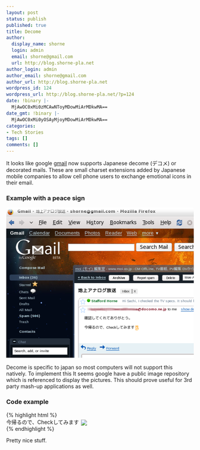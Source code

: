```yaml
---
layout: post
status: publish
published: true
title: Decome
author:
  display_name: shorne
  login: admin
  email: shorne@gmail.com
  url: http://blog.shorne-pla.net
author_login: admin
author_email: shorne@gmail.com
author_url: http://blog.shorne-pla.net
wordpress_id: 124
wordpress_url: http://blog.shorne-pla.net/?p=124
date: !binary |-
  MjAwOC0xMi0zMCAwNToyMDowMiArMDkwMA==
date_gmt: !binary |-
  MjAwOC0xMi0yOSAyMjoyMDowMiArMDkwMA==
categories:
- Tech Stories
tags: []
comments: []
---
```

<p>It looks like google <a href="http://gmail.google.com">gmail</a> now supports Japanese decome (デコメ) or decorated mails. These are small charset extensions added by Japanese mobile companies to allow cell phone users to exchange emotional icons in their email. </p>
<h3>Example with a peace sign</h3>
<p><a href="/content/2008/12/decmo.png"><img src="/content/2008/12/decmo.png" alt="decmo" title="decmo" width="509" height="402" class="alignnone size-full wp-image-130" /></a></p>
<p>Decome is specific to japan so most computers will not support this natively. To implement this It seems google have a public image repository which is referenced to display the pictures.  This should prove useful for 3rd party mash-up applications as well.</p>
<h3>Code example</h3>

{% highlight html %}
<br>
今帰るので、Checkしてみます
<img src="https://mail.google.com/mail/e/docomo_ne_jp/B94"
     goomoji="docomo_ne_jp.B94"
     style="margin: 0pt 0.2ex; vertical-align: middle;">
<br>
{% endhighlight %}

<p>Pretty nice stuff. </p>
